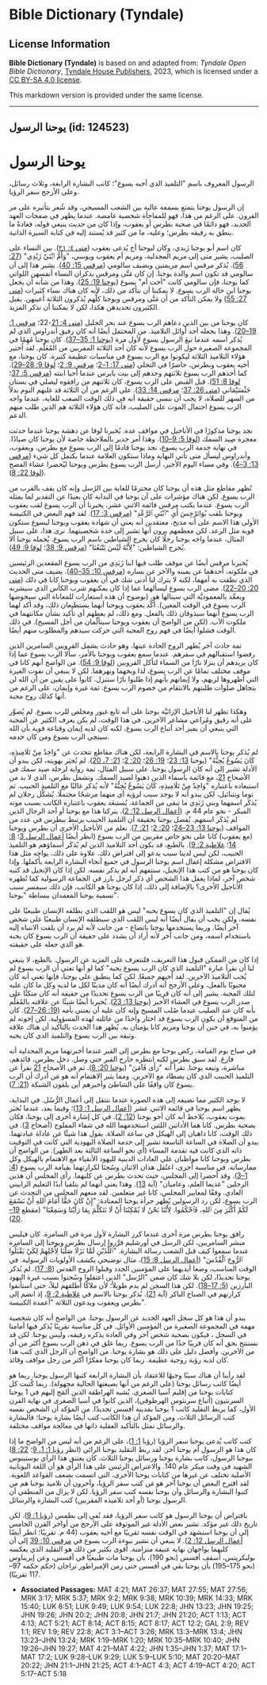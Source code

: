 # Bible Dictionary (Tyndale)

## License Information

**Bible Dictionary (Tyndale)** is based on and adapted from: _Tyndale Open Bible Dictionary_, [Tyndale House Publishers](https://tyndaleopenresources.com/), 2023, which is licensed under a [CC BY-SA 4.0 license](https://creativecommons.org/licenses/by-sa/4.0/legalcode.en).

This markdown version is provided under the same license.



--------------------------------

## يوحنا الرسول (id: 124523)

يوحنا الرسول
============

الرسول المعروف باسم "التلميذ الذي أحبه يسوع"؛ كاتب البشارة الرابعة، وثلاث رسائل، وعلى الأرجح سفر الرؤيا.

إن الرسول يوحنا يتمتع بسمعة عالية بين الشعب المسيحي، وقد شُعر بتأثيره على مر القرون. على الرغم من هذا، فهو للمفاجأة شخصية غامضة. عندما يظهر في صفحات العهد الجديد، فهو دائمًا في صحبة بطرس أو يعقوب، وإذا كان من حديث ينبغي قوله، فعادةً ما ينطق به رفيقه بطرس؛ وعليه، ما من كثير قد يُستند إليه في كتابة السيرة الذاتية.

كان اسم أبو يوحنا زَبدي، وكان ليوحنا أخ يُدعى يعقوب ([متى ٤: ٢١](https://ref.ly/Matt4:21)). بين النساء على الصليب، يشير متى إلى مريم المجدلية، ومريم أم يعقوب ويوسي، "وَأُمُّ ٱبْنَيْ زَبْدِي" ([27: 56](https://ref.ly/Matt27:56)). يُذكر مرقس اسم مريمتين ويضيف سالومي ([مرقس 15: 40](https://ref.ly/Mark15:40)). يشير هذا إلى أن سالومي قد تكون اسم والدة يوحنا. إن كان مَتَّى ومرقس يذكران النساء أنفسهن اللواتي كما يوحنا، فإن سالومي كانت "أخت أم" يسوع ([يوحنا 19: 25](https://ref.ly/John19:25)). وهذا من شأنه أن يجعل يوحنا ابن خالة الرب يسوع. لا يمكننا أن نتأكد من ذلك، لأنه كان هناك نساء كثيرات ([متى 27: 55](https://ref.ly/Matt27:55)) ولا يمكن التأكد من أن مَتَّى ومرقس ويوحنا كلُّهم يُذكرون الثلاثة أعينهن. يقبل الكثيرون تحديدهن هكذا، لكن لا يمكننا أن نذكر المزيد.

كان يوحنا من بين الذين دعاهم الرب يسوع عند بحر الجليل ([متى 4: 21](https://ref.ly/Matt4:21-Matt4:22)\-22؛ [مرقس 1: 19–20](https://ref.ly/Mark1:19-Mark1:20)). وهذا يجعله أحد أوائل التلاميذ. من المحتمل أيضًا أنه كان رفيق أندراوس الذي لم يُذكر اسمه عندما تبعَ الرسول يسوع لأول مرة ([يوحنا 1: 35–37](https://ref.ly/John1:35-John1:37)). كان يوحنا مُهِمًا في المجموعة الصغيرة حول الرب يسوع لأنه كان أحد الثلاثة المقربين من المُعَلّم. لقد اُختير هؤلاء التلاميذ الثلاثة ليكونوا مع الرب يسوع في مناسبات عظيمة كثيرة. كان يوحنا، مع أخيه يعقوب وبطرس، حاضرًا في التجلي ([متى 17: 1–2](https://ref.ly/Matt17:1-Matt17:2)؛ [مرقس 9: 2](https://ref.ly/Mark9:2)؛ [لوقا 9: 28–29](https://ref.ly/Luke9:28-Luke9:29)). كما أخذهم الرب يسوع ثلاثتهم وحدهم إلى بيت يايرس عندما أحيا ابنته ([مرقس 5: 37](https://ref.ly/Mark5:37)؛ [لوقا 8: 51](https://ref.ly/Luke8:51)). قبل القبض على الرب يسوع، كان ثلاثتهم من رافقوه ليصلي في بستان جَثْسَيْمَاني ([متى 26: 37](https://ref.ly/Matt26:37)؛ [مرقس 14: 33](https://ref.ly/Mark14:33)). على الرغم من أن الثلاثة قد غلبهم النوم بدلاً من السهر للصلاة، لا يجب أن ننسى حقيقة أنه في ذلك الوقت الصعب للغاية، عندما واجه الرب يسوع احتمال الموت على الصليب، فأنه كان هؤلاء الثلاثة هم الذين طلب منهم الدعم.

نجد يوحنا مذكورًا في الأناجيل في مواقف عدة. يُخبرنا لوقا عن دهشة يوحنا عندما حدثت معجزة صِيد السمك ([لوقا 5: 9–10](https://ref.ly/Luke5:9-Luke5:10)). وهذا أمر جدير بالملاحظة خاصة لأن يوحنا كان صيادًا. في نهاية خدمة الرب يسوع، نجد يوحنا قادمًا إلى الرب يسوع مع بطرس، ويعقوب، وأندراوس ليسأل متى تأتي النهاية وماذا ستكون العلامة عندما يكتمل كل شيء ([مرقس 13: 3–4](https://ref.ly/Mark13:3-Mark13:4)). وفي مساء اليوم الأخير، أرسل الرب يسوع بطرس ويوحنا ليُحضرا عشاء الفصح ([لوقا 22: 8](https://ref.ly/Luke22:8)).

تُظهر مقاطع مثل هذه أن يوحنا كان محترمًا للغاية بين الرُسل وإنه كان يقف بالقرب من الرب يسوع. لكن هناك مؤشرات على أن يوحنا في البداية كان بعيدًا عن التقدير لما يمثله الرب يسوع. عندما يكتب مرقس قائمة الاثني عشر، يخبرنا أن الرب يسوع لقب يعقوب ويوحنا بلقب بُوَانَرْجِسَ أَيِ "ٱبْنَيِ ٱلرَّعْدِ" ([مرقس 3: 17](https://ref.ly/Mark3:17)). لقد فهم البعض في الكنيسة الأولى هذا الاسم على أنه مديح، معتقدين أنه يعني أن شهادة يعقوب ويوحنا ليسوع ستكون قوية مثل الرعد. لكن معظمهم يرون أنها تشير إلى حدة شخصيتهما. نرى هذا، على سبيل المثال، عندما واجه يوحنا رجلًا كان يخرج الشياطين باسم الرب يسوع. يُحمله يوحنا ألا يُخرج الشياطين: "لِأَنَّهُ لَيْسَ يَتْبَعُنَا" ([مرقس 9: 38](https://ref.ly/Mark9:38)؛ [لوقا 9: 49](https://ref.ly/Luke9:49)).

يُخبرنا مرقس أيضًا عن موقف طلب فيها ابنا زَبَدِي من الرب يسوع المقعدين الرئيسين في ملكوته، أحدهما عن يمينه والآخر عن يساره ([مرقس 10: 35–40](https://ref.ly/Mark10:35-Mark10:40)). يضيف متى الحديث الذي نطقت به أمهما، لكنه لا يترك لنا أدنى شك في أن يعقوب ويوحنا كانا في ذلك ([متى 20: 20–22](https://ref.ly/Matt20:20-Matt20:22)). مضى الرب يسوع ليسألهما عما إذا كان يمكنهم شرب الكأس الذي سيشربه ويعمِّد بالمعموديَّة التي سينالها هو. (بوضوح أن هذه استعارات للمعاناة التي سيخوضها الرب يسوع في الوقت المعين). أكَّد يعقوب ويوحنا أنهما يستطيعان ذلك، وقد أكد لهما الرب يسوع أنهما سيذوقان ذلك بالفعل. ومع ذلك، لم يعطهم أي تأكيد بشأن مكانتهما في ملكوت الآب. (لكن من الواضح أن يعقوب ويوحنا سيتألّمان من أجل المسيح). في ذلك الوقت فشلوا أيضًا في فهم روح المحبة التي حركت سيدهم والمطلوب منهم أيضًا.

ثمة حادث آخر يُظهر الروح الحادة عينها، وهو حادث يشمل القرويين السامرين الذين رفضوا استقبالهم في سفرهم. عندما سمع يعقوب ويوحنا بالأمر، سألا الرب يسوع عما إذا كان يريدهم أن ينزلا نارًا من السماء لتأكل القرويين ([لوقا 9: 54](https://ref.ly/Luke9:54)). من الواضح أنهم كانا في موقف مختلف تمامًا عن الرب يسوع، لذا وبخهما ونهرهما. لكن لا ينبغي أن نفوت الغيرة التي أظهروها لربهم، ولا إيمانهم بأنهم إذا طلبوا نارًا ستنزل. كانوا على يقين من أن الله لن يتجاهل صلوات طلبتهم بالانتقام من خصوم الرب يسوع. ثمة غيرة وإيمان، على الرغم من أنها كذلك روح محبة.

وهكذا تظهر لنا الأناجيل الإزائيَّة يوحنا على أنه تابع غيور ومخلص للرب يسوع. لم يُصوَّر على أنه رقيق ومُراعي مشاعر الآخرين. في هذا الوقت، لم يكن يعرف الكثير عن المحبة التي ينبغي أن يميز أحد أتباع الرب يسوع، لكنه كان لديه إيمان وقناعة قوية بأن الله سينجي الرب يسوع ومن كان خدمه.

لم يُذكر يوحنا بالاسم في البشارة الرابعة، لكن هناك مقاطع تتحدث عن "وَاحِدٌ مِنْ تَلَامِيذِهِ، كَانَ يَسُوعُ يُحِبُّهُ" (يوحنا [13: 23](https://ref.ly/John13:23)؛ [19: 26](https://ref.ly/John19:26)؛ [20: 2](https://ref.ly/John20:2)؛ [21: 7، 20](https://ref.ly/John21:7)). لم نُخبَر بهويته، لكن يبدو أن الأدلة تشير إلى أنه كان الرسول يوحنا. على سبيل المثال، ثمة رواية لرحلة صيد سمك في الأصحاح [21](https://ref.ly/John21:1-John21:25)، مع قائمة بأسماء الذين ذهبوا لصيد السمك. وتشمل بطرس، الذي لا بد من استبعاده باعتباره "وَاحِدٌ مِنْ تَلَامِيذِهِ، كَانَ يَسُوعُ يُحِبُّهُ" لأنه يُذكر غالبًا مع التلميذ الحبيب. ثم توما ونثنائيل، لكن يبدو أنه لا يوجد سبب لرؤية أي منهما مرشحًا محتملًا. يُشكِّل رجلان لم يُذكَر اسمهما وبني زَبَدِي ما تبقى من الجماعة. يُستبعَد يعقوب باعتباره الكاتب بسبب موته المبكر \- نحو عام 44 م. ([أعمال الرسل 12: 2](https://ref.ly/Acts12:2)). يتركنا هذا مع يوحنا أو أحد الرجال الذين لم يُذكَر اسمهم. يُفضل يوحنا بحقيقة أن التلميذ الحبيب يرتبط ببطرس في عدد من المواقف ([يوحنا 13: 23–24](https://ref.ly/John13:23-John13:24)؛ [20: 2](https://ref.ly/John20:2)؛ [21: 7](https://ref.ly/John21:7)). نعلم من الأناجيل الأخرى أن بطرس ويوحنا (مع يعقوب) كانا على نحو خاص مقربين من الرب يسوع (انظر أيضًا [أعمال الرسل 3](https://ref.ly/Acts3:1-Acts3:26)؛ [8: 14](https://ref.ly/Acts8:14)؛ [غلاطية 2: 9](https://ref.ly/Gal2:9)). بالطبع، قد يكون أحد التلاميذ الذين لم يُذكَر أسماؤهم هو التلميذ الحبيب، لكن ليس لدينا سبب يدعو إلى افتراض ذلك. علاوة على ذلك، يواجه مثل هذا الافتراض مشكلة إغفال اسم يوحنا الرسول في جميع أنحاء البشارة الرابعة بأكملها. وإذا كان يوحنا هو من كتب هذا الإنجيل، سنتفهم أنه لم يذكر نفسه. لكن إذا كان الإنجيل قد كتبه شخص آخر، لماذا يغفل هذا الشخص أي ذكر لرجل بارز في الجماعة الرسولية كما تُظهره الأناجيل الأخرى؟ بالإضافة إلى ذلك، إذا كان يوحنا هو الكاتب، فإن ذلك سيفسر سبب تسمية يوحنا المعمدان ببساطة "يوحنا".

يُقال إن "التلميذ الذي كان يسوع يحبه" ليس هو اللقب الذي يطلقه الإنسان طبيعيًا على نفسه، ولكن يجب أن يقال أيضًا أنه ليس اللقب الذي سيطلقه الإنسان طبيعيًا على شخص آخر أيضًا. وربما يستخدمها يوحنا باتضاع \- من جانب لأنه لم يرد أن يلفت الانتباه إليه باستخدام اسمه، ومن جانب آخر لأنه أراد أن يشدد على حقيقة أن الرب يسوع كان يحبه هو الذي جعله على حقيقته.

إذا كان من الممكن قبول هذا التعريف، فلنتعرف على المزيد عن الرسول. بالطبع، لا ينبغي لنا أن نقرأ عبارة "التلميذ الذي كان الرب يسوع يحبه" كما لو أنها تعني أن الرب يسوع لم يُحب التلاميذ الآخرين. لقد أحبهم جميعًا. لكن كما ينطبق على يوحنا، فإنها تعني أنه كان محبوبًا بالفعل، وعلى الأرجح أنه أدرك أيضًا أنه كان مدينًا لكل ما لديه وكل ما كان عليه لتلك المحبة. يشير إلى أنه كان قريبًا من الرب يسوع تحديدًا من حقيقة أنه كان متكئًا على صدر الرب يسوع في العشاء الأخير ([يوحنا 13: 23](https://ref.ly/John13:23)). يُخبرنا أيضًا شيئًا عن علاقته بالمُعَلِّم بأنه كان عند الصليب عندما صُلب المسيح وإنه كان عليه أن يعتني بأمه ([19: 26–27](https://ref.ly/John19:26-John19:27)). كان من المتوقع أن يكون الرب يسوع قد اختار واحدًا من عائلته لهذه المسؤولية. لكن إخوته لم يؤمنوا به، في حين أن يوحنا ومريم كانا يؤمنان به. يُظهر هذا الحدث بالتأكيد أن هناك علاقة وثيقة بين الرب يسوع والتلميذ الذي كان يحبه.

في صباح يوم القيامة، ركض يوحنا مع بطرس إلى القبر عندما أخبرتهما مريم المجدلية أنه فارغ. لقد سبق بطرس لكنه انتظره خارج القبر حتى وصل. دخل بطرس، قائدهم، مباشرة، وتبعه يوحنا. نقرأ أنه "رَأَى فَآمَنَ" ([يوحنا 20: 8](https://ref.ly/John20:8)). ثم في الأصحاح [21](https://ref.ly/John21:1-John21:25) نقرأ عن التلميذ الحبيب الذي كان يصطاد مع الآخرين. ومما يثير الاهتمام أنه هو مَن أدرك أن الرب يسوع كان واقفًا على الشاطئ وأخبرهم أين يلقون الشبكة ([21: 7](https://ref.ly/John21:7)).

لا يوجد الكثير مما نضيفه إلى هذه الصورة عندما ننتقل إلى أعمال الرُّسُل. في البداية، يظهر اسم يوحنا في قائمة الاثني عشر ([أعمال الرسل 1: 13](https://ref.ly/Acts1:13))؛ وفيما بعد، عندما نُخبَر بموت يعقوب، يُلاحظ أنه كان أخو يوحنا ([12: 2](https://ref.ly/Acts12:2)). في كل إشارة أخرى إلى يوحنا، فكان بصحبة بطرس. كانا هما الأداتين اللتين استخدمهما الله في شفاء المفلوج (أصحاح [3](https://ref.ly/Acts3:1-Acts3:26)). في ذلك الوقت، كانا ذاهبان إلى الهيكل في ساعة الصلاة. يقول هذا شيئًا عن عاداة عبادتهما. يبدو أن الصلاة في الساعة التاسعة تشير إلى خدمة الصلاة اليهودية التي كانت في التوقيت ذاته الذي كانت فيه تقدمة المساء (أي نحو الساعة الثالثة بعد الظهر). من الواضح أن بطرس ويوحنا كانا مواظبان على العادات الدينية لليهود الأتقياء مع الاهتمام بالهيكل وكل ممارساته. في مناسبة أخرى، اعتُقل هذان الاثنان وسُجنَا لكرازتهما بقيامة الرب يسوع ([4: 1–3](https://ref.ly/Acts4:1-Acts4:3)). وقد أُحضرا إلى المجلس، حيث تحدث بطرس عن كليهما. رأى المجلس أن هذين الرجلين "عديما العلم، وعاميان" (آية [13](https://ref.ly/Acts4:13)). وهذا يعني أنهما لم يتلقيا أبدًا التعليم الرابيني العادي. وفقًا لمعايير المجلس، كانا غير متعلمين. لقد منعهم المجلس من التحدث عن الرب يسوع، لكن رد الرسولين يُظهر جرأة يوحنا المعتادة: "إِنْ كَانَ حَقًّا أَمَامَ ٱللهِ أَنْ نَسْمَعَ لَكُمْ أَكْثَرَ مِنَ ٱللهِ، فَٱحْكُمُوا. لِأَنَّنَا نَحْنُ لَا يُمْكِنُنَا أَنْ لَا نَتَكَلَّمَ بِمَا رَأَيْنَا وَسَمِعْنَا" (مقطع [19–20](https://ref.ly/Acts4:19-Acts4:20)).

رافق يوحنا بطرس مرة أخرى عندما كرز البشارة لأول مرة في السامرة. كان فيلبس مبشر السامريين، لكن الرسل في أورشليم قرَّروا إرسال بطرس ويوحنا إلى السامرة عندما سمعوا كيف قبل الشعب رسالة البشارة. "ٱللَّذَيْنِ لَمَّا نَزَلَا صَلَّيَا لِأَجْلِهِمْ لِكَيْ يَقْبَلُوا ٱلرُّوحَ ٱلْقُدُسَ" ([أعمال الرسل 8: 15](https://ref.ly/Acts8:15))، مثال توضيحي يكشف الأولويات الرسولية. في الوقت المناسب، وضعا أيديهما على المؤمنين الجدد وقبلوا الروح القدس ([8: 17](https://ref.ly/Acts8:17)). لم يُذكر يوحنا تحديدًا، لكن بلا شك كان ضمن "الرُسل" الذين اعتقلوا وسُجنوا بسبب غيرة اليهود البارزين ([5: 17–18](https://ref.ly/Acts5:17-Acts5:18)). لكن هذا السجن لم يدم طويلاً؛ لأن ملاكًا أطلقهم ليلاً، حتى استأنفوا كرازتهم في الصباح الباكر (آية [21](https://ref.ly/Acts5:21)). يُذكر يوحنا بالاسم في [غلاطية 2: 9](https://ref.ly/Gal2:9)، إذ انضم إلى بطرس ويعقوب ويدعون الثلاثة "أعمدة الكنيسة".

يبدو أن هذا هو كل سجل العهد الجديد عن الرسول يوحنا. من الواضح أنه كان شخصية مهمة في المجموعة الصغيرة من المؤمنين الأوائل. في كل مناسبة تقريبًا يُذكر فيها أمامنا في السجل ، فيكون بصحبة شخص آخر وفي العادة يذكره رفيقه، وليس يوحنا. لكن قد نستنتج بحق أنه كان قريبًا جدًا من الرب يسوع. ربما علق في ذهن الرب يسوع أكثر من أي من الآخرين. وأفضل دليل على ذلك هو بشارة يوحنا. من الواضح أن الرجل الذي كتب هذا كان لديه رؤية روحية عظيمة. ربما كان يوحنا مفكرًا أكثر من رجل مواقف وقائد.

لقد رأينا أن هناك سببًا وجيهًا للاعتقاد بأن البشارة الرابعة كتبها الرسول يوحنا. ربما هو أيضًا كاتب رسائل يوحنا (على الرغم من أنها بصيغتها الحالية مجهولة). ربما كُتبت كل كتابات يوحنا من إقليم آسيا الصغرى. يُشبه الهراطقة الذين ألمَح إليهم في 1 يوحنا السرنثيون (أتباع سرنثوس الهرطوقي)، الذين كانوا في آسيا الصغرى في نهاية القرن الأول، كما يربط التقليد كاتب 1 يوحنا بمدينة أفسس تحديدًا. من المؤكد أن الشخص نفسه كتب الرسائل الثلاث، ومن المؤكد أن هذا الكاتب كتب أيضًا بشارة يوحنا؛ فالبشارة والرسائل تمثل بالتأكيد العقلية ذاتها في معالجة مواقف مختلفة.

كتب كاتب يُدعى يوحنا سفر الرؤيا (رؤيا [1: 1](https://ref.ly/Rev1:1))، على الرغم من أنه ليس من الواضح ما إذا كان هذا هو الرسول أم يوحنا آخر. لقد ربط التقليد يوحنا الرائي (انظر [رؤيا 1: 1، 9](https://ref.ly/Rev1:1)؛ [22: 8](https://ref.ly/Rev22:8)) بيوحنا الرسول، كاتب بشارة يوحنا ورسائل يوحنا الثلاث. كان يعتنق هذا الرأي يوستينوس الشهيد في وقت مبكر عام 140\. والاعتراض الرئيس على هذا الرأي هو أن اللغة اليونانية الأصلية تختلف عن غيرها من كتابات يوحنا الأخرى، التي اتسمت بضعف القواعد اللغوية. لقد اقترح البعض أن يوحنا آخر هو مَن كتب سفر الرؤيا، وآخرون أن تلاميذ يوحنا هم من كتبوا البشارة والرسائل وأن يوحنا نفسه كتب سفر الرؤيا. لكن لا يزال من المنطقي أن الرسول يوحنا (أو أحد تلاميذه المقربين) كتب البشارة والرسائل.

بافتراض أن يوحنا الرسول هو كاتب سفر الرؤيا، فقد نُفي إلى بطمس ([رؤيا 1: 9](https://ref.ly/Rev1:9)). لكن تاريخ ذلك غير مؤكد. تشير بعض الأدلة غير الموثوقة على الأرجح من أواخر القرن الخامس إلى أن يوحنا استشهد في الوقت نفسه تقريبًا مع أخيه يعقوب (44 م. تقريبًا؛ انظر أيضًا [أعمال الرسل 12: 2](https://ref.ly/Acts12:2)). لا ينبغي أن تشير نبوءة الرب يسوع في [مرقس 10: 39](https://ref.ly/Mark10:39) إلى أن كليهما يواجهان نهاية عنيفة متزامنة. أقوى بكثير من ذلك هو التقليد الذي يعكسه بوليكريتس، أسقف أفسس (نحو 190\)، بأن يوحنا مات طبيعيًا في أفسس، وعن إيريناوس (نحو 175–195\) بأن يوحنا بقي في أفسس حتى زمن الإمبراطور تراجان (حكم حكمه 97–117 تقريبًا).

* **Associated Passages:** MAT 4:21; MAT 26:37; MAT 27:55; MAT 27:56; MRK 3:17; MRK 5:37; MRK 9:2; MRK 9:38; MRK 10:39; MRK 14:33; MRK 15:40; LUK 8:51; LUK 9:49; LUK 9:54; LUK 22:8; JHN 13:23; JHN 19:25; JHN 19:26; JHN 20:2; JHN 20:8; JHN 21:7; JHN 21:20; ACT 1:13; ACT 4:13; ACT 5:21; ACT 8:14; ACT 8:15; ACT 8:17; ACT 12:2; GAL 2:9; REV 1:1; REV 1:9; REV 22:8; ACT 3:1–ACT 3:26; MRK 13:3–MRK 13:4; JHN 13:23–JHN 13:24; MRK 1:19–MRK 1:20; MRK 10:35–MRK 10:40; JHN 19:26–JHN 19:27; MAT 4:21–MAT 4:22; JHN 1:35–JHN 1:37; MAT 17:1–MAT 17:2; LUK 9:28–LUK 9:29; LUK 5:9–LUK 5:10; MAT 20:20–MAT 20:22; JHN 21:1–JHN 21:25; ACT 4:1–ACT 4:3; ACT 4:19–ACT 4:20; ACT 5:17–ACT 5:18

